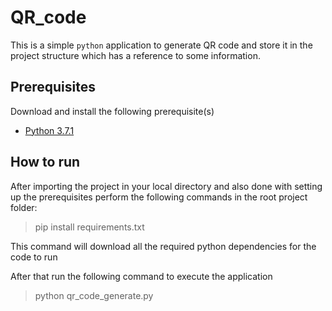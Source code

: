 # QR_code
This is a simple `python` application to generate QR code and store it in the project structure which has a reference to
 some information.

## Prerequisites
Download and install the following prerequisite(s)

* [Python 3.7.1](https://www.python.org/ftp/python/3.7.1/python-3.7.1.exe)

## How to run
After importing the project in your local directory and also done with setting up the prerequisites perform the 
following commands in the root project folder:

> pip install requirements.txt

This command will download all the required python dependencies for the code to run

After that run the following command to execute the application

> python qr_code_generate.py 